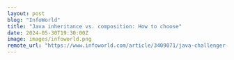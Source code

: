 ```yaml
---
layout: post
blog: "InfoWorld"
title: "Java inheritance vs. composition: How to choose"
date: 2024-05-30T19:30:00Z
image: images/infoworld.png
remote_url: "https://www.infoworld.com/article/3409071/java-challenger-7-debugging-java-inheritance.html#tk.rss_applicationdevelopment"
---
```


